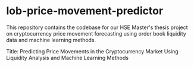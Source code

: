 # lob-price-movement-predictor
This repository contains the codebase for our HSE Master's thesis project on cryptocurrency price movement forecasting using order book liquidity data and machine learning methods.

Title:
Predicting Price Movements in the Cryptocurrency Market Using Liquidity Analysis and Machine Learning Methods
